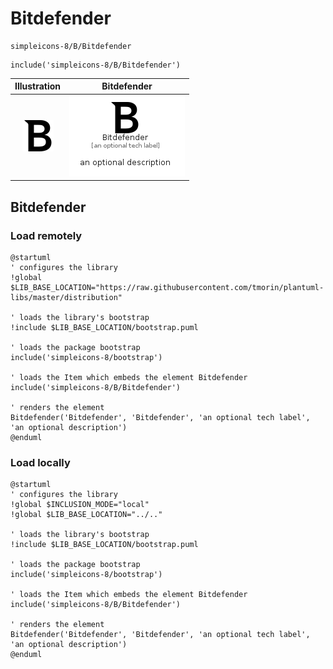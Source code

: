 # Bitdefender


```text
simpleicons-8/B/Bitdefender
```

```text
include('simpleicons-8/B/Bitdefender')
```



| Illustration | Bitdefender |
| :---: | :---: |
| ![illustration for Illustration](../../simpleicons-8/B/Bitdefender.png) | ![illustration for Bitdefender](../../simpleicons-8/B/Bitdefender.Local.png) |




## Bitdefender

### Load remotely
```plantuml
@startuml
' configures the library
!global $LIB_BASE_LOCATION="https://raw.githubusercontent.com/tmorin/plantuml-libs/master/distribution"

' loads the library's bootstrap
!include $LIB_BASE_LOCATION/bootstrap.puml

' loads the package bootstrap
include('simpleicons-8/bootstrap')

' loads the Item which embeds the element Bitdefender
include('simpleicons-8/B/Bitdefender')

' renders the element
Bitdefender('Bitdefender', 'Bitdefender', 'an optional tech label', 'an optional description')
@enduml
```

### Load locally
```plantuml
@startuml
' configures the library
!global $INCLUSION_MODE="local"
!global $LIB_BASE_LOCATION="../.."

' loads the library's bootstrap
!include $LIB_BASE_LOCATION/bootstrap.puml

' loads the package bootstrap
include('simpleicons-8/bootstrap')

' loads the Item which embeds the element Bitdefender
include('simpleicons-8/B/Bitdefender')

' renders the element
Bitdefender('Bitdefender', 'Bitdefender', 'an optional tech label', 'an optional description')
@enduml
```

